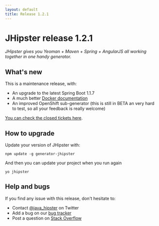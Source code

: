 ```yaml
---
layout: default
title: Release 1.2.1
---
```


JHipster release 1.2.1
==================

*JHipster gives you Yeoman + Maven + Spring + AngularJS all working together in one handy generator.*

What's new
----------

This is a maintenance release, with:

- An upgrade to the latest Spring Boot 1.1.7
- A much better [Docker documentation](https://jhipster.github.io/installation/)
- An improved OpenShift sub-generator (this is still in BETA an very hard to test, so all your feedback is really welcome)

[You can check the closed tickets here](https://github.com/jhipster/generator-jhipster/issues?q=milestone%3A1.2.1+is%3Aclosed).

<!--googleoff: index-->
How to upgrade
------------

Update your version of JHipster with:

```
npm update -g generator-jhipster
```

And then you can update your project when you run again

```
yo jhipster
```

Help and bugs
--------------

If you find any issue with this release, don't hesitate to:

- Contact [@java_hipster](https://twitter.com/java_hipster) on Twitter
- Add a bug on our [bug tracker](https://github.com/jhipster/generator-jhipster/issues?state=open)
- Post a question on [Stack Overflow](http://stackoverflow.com/tags/jhipster/info)
